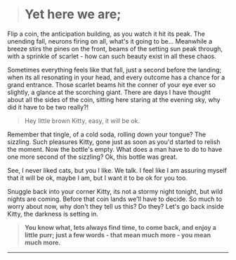 ># Yet here we are;

Flip a coin, the anticipation building, as you watch it hit its peak. The unending fall, neurons firing on all, what's it going to be... Meanwhile a breeze stirs the pines on the front, beams of the setting sun peak through, with a sprinkle of scarlet - how can such beauty exist in all these chaos.

Sometimes everything feels like that fall, just a second before the landing; when its all resonating in your head, and every outcome has a chance for a grand entrance. Those scarlet beams hit the conner of your eye ever so slightly, a glance at the scorching giant. There are days I have thought about all the sides of the coin, sitting here staring at the evening sky, why did it have to be two really?! 
>Hey little brown Kitty, easy, it will be ok.

Remember that tingle, of a cold soda, rolling down your tongue? The sizzling. Such pleasures Kitty, gone just as soon as you'd started to relish the moment. Now the bottle's empty. What does a man have to do to have one more second of the sizzling? Ok, this bottle was great. 

See, I never liked cats, but you I like. We talk. I feel like I am assuring myself that it will be ok, maybe I am, but I want it to be ok for you too. 

Snuggle back into your corner Kitty, its not a stormy night tonight, but wild nights are coming. Before that coin lands we'll have to decide. So much to worry about now, why don't they tell us this? Do they? Let's go back inside Kitty, the darkness is setting in. 
>**You know what, lets always find time, to come back, and enjoy a little purr; just a few words - that mean much more - you mean much more.**

***